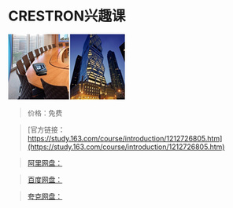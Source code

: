 # CRESTRON兴趣课

![img](../../../assets/study163/free/bb68c864ee174d35ad5cbc9d5a5717df.png)

> 价格：免费

> [官方链接：https://study.163.com/course/introduction/1212726805.htm](https://study.163.com/course/introduction/1212726805.htm)

> [阿里网盘：]()

> [百度网盘：]()

> [夸克网盘：]()
